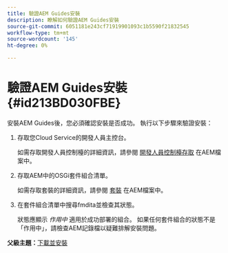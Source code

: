 ```yaml
---
title: 驗證AEM Guides安裝
description: 瞭解如何驗證AEM Guides安裝
source-git-commit: 6051181e243cf71919901093c1b5590f21832545
workflow-type: tm+mt
source-wordcount: '145'
ht-degree: 0%

---
```



# 驗證AEM Guides安裝 {#id213BD030FBE}

安裝AEM Guides後，您必須確認安裝是否成功。 執行以下步驟來驗證安裝：

1. 存取您Cloud Service的開發人員主控台。

   如需存取開發人員控制檯的詳細資訊，請參閱 [開發人員控制檯存取](https://experienceleague.adobe.com/docs/experience-manager-learn/cloud-service/debugging/debugging-aem-as-a-cloud-service/developer-console.html) 在AEM檔案中。

1. 存取AEM中的OSGi套件組合清單。

   如需存取套裝的詳細資訊，請參閱 [套裝](https://experienceleague.adobe.com/docs/experience-manager-learn/cloud-service/debugging/debugging-aem-as-a-cloud-service/developer-console.html?lang=en#bundles) 在AEM檔案中。

1. 在套件組合清單中搜尋fmdita並檢查其狀態。

   狀態應顯示 *作用中* 適用於成功部署的組合。 如果任何套件組合的狀態不是「作用中」，請檢查AEM記錄檔以疑難排解安裝問題。


**父級主題：**[&#x200B;下載並安裝](download-install.md)

